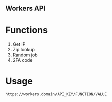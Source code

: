 ## Workers API


# Functions
1. Get IP
2. Zip lookup
3. Random job
4. 2FA code


# Usage
```
https://workers.domain/API_KEY/FUNCTION/VALUE
```
